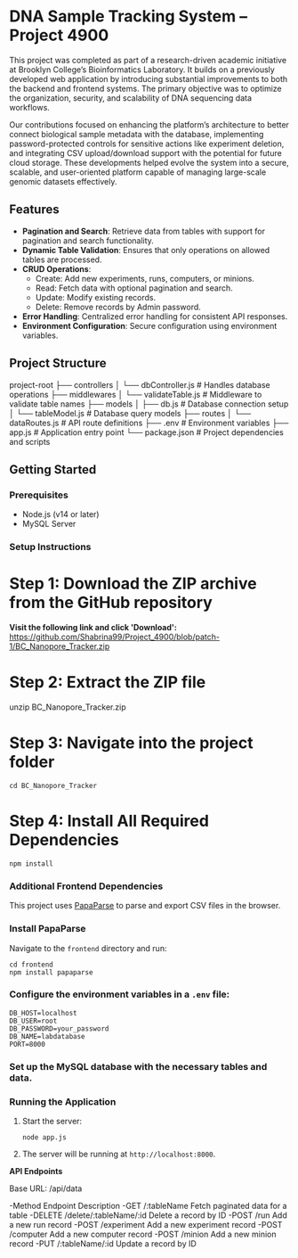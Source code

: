 # DNA Sample Tracking System – Project 4900

This project was completed as part of a research-driven academic initiative at Brooklyn College’s Bioinformatics Laboratory. It builds on a previously developed web application by introducing substantial improvements to both the backend and frontend systems. The primary objective was to optimize the organization, security, and scalability of DNA sequencing data workflows.

Our contributions focused on enhancing the platform’s architecture to better connect biological sample metadata with the database, implementing password-protected controls for sensitive actions like experiment deletion, and integrating CSV upload/download support with the potential for future cloud storage. These developments helped evolve the system into a secure, scalable, and user-oriented platform capable of managing large-scale genomic datasets effectively.

## Features

- **Pagination and Search**: Retrieve data from tables with support for pagination and search functionality.
- **Dynamic Table Validation**: Ensures that only operations on allowed tables are processed.
- **CRUD Operations**:
  - Create: Add new experiments, runs, computers, or minions.
  - Read: Fetch data with optional pagination and search.
  - Update: Modify existing records.
  - Delete: Remove records by Admin password.
- **Error Handling**: Centralized error handling for consistent API responses.
- **Environment Configuration**: Secure configuration using environment variables.

## Project Structure
project-root
├── controllers
│ └── dbController.js # Handles database operations
├── middlewares
│ └── validateTable.js # Middleware to validate table names
├── models
│ ├── db.js # Database connection setup
│ └── tableModel.js # Database query models
├── routes
│ └── dataRoutes.js # API route definitions
├── .env # Environment variables
├── app.js # Application entry point
└── package.json # Project dependencies and scripts
## Getting Started

### Prerequisites

- Node.js (v14 or later)
- MySQL Server

### Setup Instructions
# Step 1: Download the ZIP archive from the GitHub repository
**Visit the following link and click 'Download':**
https://github.com/Shabrina99/Project_4900/blob/patch-1/BC_Nanopore_Tracker.zip

# Step 2: Extract the ZIP file
unzip BC_Nanopore_Tracker.zip

# Step 3: Navigate into the project folder
 ```
cd BC_Nanopore_Tracker
 ```

# Step 4: Install All Required Dependencies
 ```
npm install
 ```

### Additional Frontend Dependencies

This project uses [PapaParse](https://www.papaparse.com/) to parse and export CSV files in the browser.

### Install PapaParse

Navigate to the `frontend` directory and run:
 ```
cd frontend
npm install papaparse
 ```

### Configure the environment variables in a `.env` file:
    
 
    DB_HOST=localhost
    DB_USER=root
    DB_PASSWORD=your_password
    DB_NAME=labdatabase
    PORT=8000
  
### Set up the MySQL database with the necessary tables and data.

### Running the Application

1.  Start the server:
    
    ```
    node app.js
    ```

2.  The server will be running at `http://localhost:8000`.

**API Endpoints**

Base URL: /api/data

-Method	               Endpoint	                     Description
-GET	                 /:tableName	                 Fetch paginated data for a table
-DELETE	               /delete/:tableName/:id	       Delete a record by ID
-POST	                 /run	                         Add a new run record
-POST	                 /experiment	                 Add a new experiment record
-POST	                 /computer                     Add a new computer record
-POST	                 /minion	                     Add a new minion record
-PUT	                 /:tableName/:id	             Update a record by ID

